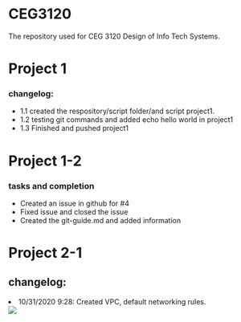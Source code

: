 # CEG3120
The repository used for CEG 3120 Design of Info Tech Systems.


<h1>Project 1</h1>
<h3>changelog:</h3>
<ul>
  <li>1.1 created the respository/script folder/and script project1.</li>
  <li>1.2 testing git commands and added echo hello world in project1</li>
  <li>1.3 Finished and pushed project1</li>
</ul>
<h1>Project 1-2</h1>
<h3>tasks and completion</h3>
<ul>
  <li>Created an issue in github for #4</li>
  <li>Fixed issue and closed the issue</li>
  <li>Created the git-guide.md and added information</li>
</ul>
<h1>Project 2-1</h1>
<h2>changelog:</h2>
<ui>
  <li>10/31/2020 9:28: Created VPC, default networking rules. </li>
  <img src="https://raw.github.com/NicholasChase/master/CEG3120/img/VPC.PNG">
  
</ui>
